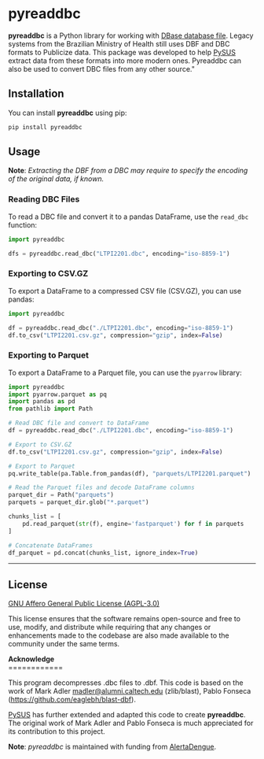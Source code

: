 # pyreaddbc

**pyreaddbc** is a Python library for working with [DBase database file](https://docs.fileformat.com/database/dbf/). Legacy systems from the Brazilian Ministry of Health still uses DBF and DBC formats to Publicize data. This package was developed to help [PySUS](https://github.com/AlertaDengue/pysus) extract data from these formats into more modern ones. Pyreaddbc can also be used to convert DBC files from any other source."


## Installation

You can install **pyreaddbc** using pip:

```bash
pip install pyreaddbc
```

## Usage

**Note**: *Extracting the DBF from a DBC may require to specify the encoding of the original data, if known.*

### Reading DBC Files

To read a DBC file and convert it to a pandas DataFrame, use the `read_dbc` function:

```python
import pyreaddbc

dfs = pyreaddbc.read_dbc("LTPI2201.dbc", encoding="iso-8859-1")
```

### Exporting to CSV.GZ

To export a DataFrame to a compressed CSV file (CSV.GZ), you can use pandas:

```python
import pyreaddbc

df = pyreaddbc.read_dbc("./LTPI2201.dbc", encoding="iso-8859-1")
df.to_csv("LTPI2201.csv.gz", compression="gzip", index=False)
```

### Exporting to Parquet

To export a DataFrame to a Parquet file, you can use the `pyarrow` library:

```python
import pyreaddbc
import pyarrow.parquet as pq
import pandas as pd
from pathlib import Path

# Read DBC file and convert to DataFrame
df = pyreaddbc.read_dbc("./LTPI2201.dbc", encoding="iso-8859-1")

# Export to CSV.GZ
df.to_csv("LTPI2201.csv.gz", compression="gzip", index=False)

# Export to Parquet
pq.write_table(pa.Table.from_pandas(df), "parquets/LTPI2201.parquet")

# Read the Parquet files and decode DataFrame columns
parquet_dir = Path("parquets")
parquets = parquet_dir.glob("*.parquet")

chunks_list = [
    pd.read_parquet(str(f), engine='fastparquet') for f in parquets
]

# Concatenate DataFrames
df_parquet = pd.concat(chunks_list, ignore_index=True)

```
---

## License

[GNU Affero General Public License (AGPL-3.0)](./LICENSE)

This license ensures that the software remains open-source and free to use, modify, and distribute while requiring that any changes or enhancements made to the codebase are also made available to the community under the same terms.

<span>
<b>Acknowledge</b></br>
============
</span> 

    
This program decompresses .dbc files to .dbf. This code is based on the work
of Mark Adler <madler@alumni.caltech.edu> (zlib/blast), Pablo Fonseca
(https://github.com/eaglebh/blast-dbf).

[PySUS](https://github.com/AlertaDengue/PySUS) has further extended and adapted this code to
create **pyreaddbc**. The original work of Mark Adler and Pablo Fonseca is much appreciated for its contribution to this project.

**Note**: *pyreaddbc* is maintained with funding from [AlertaDengue](https://github.com/AlertaDengue).
